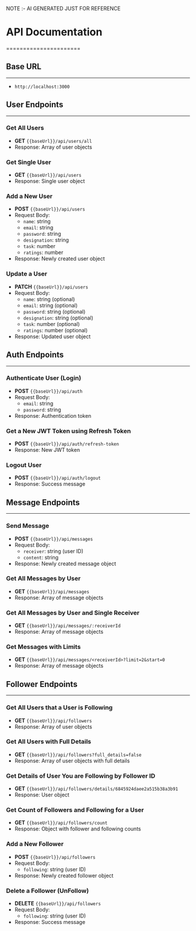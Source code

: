 NOTE :- AI GENERATED JUST FOR REFERENCE 

# API Documentation
======================

## Base URL
------------

* `http://localhost:3000`

## User Endpoints
-----------------

### Get All Users

* **GET** `{{baseUrl}}/api/users/all`
* Response: Array of user objects

### Get Single User

* **GET** `{{baseUrl}}/api/users`
* Response: Single user object

### Add a New User

* **POST** `{{baseUrl}}/api/users`
* Request Body:
	+ `name`: string
	+ `email`: string
	+ `password`: string
	+ `designation`: string
	+ `task`: number
	+ `ratings`: number
* Response: Newly created user object

### Update a User

* **PATCH** `{{baseUrl}}/api/users`
* Request Body:
	+ `name`: string (optional)
	+ `email`: string (optional)
	+ `password`: string (optional)
	+ `designation`: string (optional)
	+ `task`: number (optional)
	+ `ratings`: number (optional)
* Response: Updated user object

## Auth Endpoints
-----------------

### Authenticate User (Login)

* **POST** `{{baseUrl}}/api/auth`
* Request Body:
	+ `email`: string
	+ `password`: string
* Response: Authentication token

### Get a New JWT Token using Refresh Token

* **POST** `{{baseUrl}}/api/auth/refresh-token`
* Response: New JWT token

### Logout User

* **POST** `{{baseUrl}}/api/auth/logout`
* Response: Success message

## Message Endpoints
-------------------

### Send Message

* **POST** `{{baseUrl}}/api/messages`
* Request Body:
	+ `receiver`: string (user ID)
	+ `content`: string
* Response: Newly created message object

### Get All Messages by User

* **GET** `{{baseUrl}}/api/messages`
* Response: Array of message objects

### Get All Messages by User and Single Receiver

* **GET** `{{baseUrl}}/api/messages/:receiverId`
* Response: Array of message objects

### Get Messages with Limits

* **GET** `{{baseUrl}}/api/messages/<receiverId>?limit=2&start=0`
* Response: Array of message objects

## Follower Endpoints
---------------------

### Get All Users that a User is Following

* **GET** `{{baseUrl}}/api/followers`
* Response: Array of user objects

### Get All Users with Full Details

* **GET** `{{baseUrl}}/api/followers?full_details=false`
* Response: Array of user objects with full details

### Get Details of User You are Following by Follower ID

* **GET** `{{baseUrl}}/api/followers/details/6845924daee2a515b38a3b91`
* Response: User object

### Get Count of Followers and Following for a User

* **GET** `{{baseUrl}}/api/followers/count`
* Response: Object with follower and following counts

### Add a New Follower

* **POST** `{{baseUrl}}/api/followers`
* Request Body:
	+ `following`: string (user ID)
* Response: Newly created follower object

### Delete a Follower (UnFollow)

* **DELETE** `{{baseUrl}}/api/followers`
* Request Body:
	+ `following`: string (user ID)
* Response: Success message